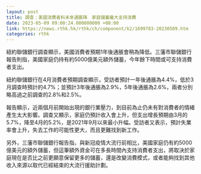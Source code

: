 ```yaml
---
layout: post
title: 調查：美國消費者料未來通脹降　家庭儲蓄龐大支持消費
date: 2023-05-09 09:00:24.000000000 +08:00
link: https://news.rthk.hk/rthk/ch/component/k2/1699783-20230509.htm
categories: rthk
---
```


紐約聯儲銀行調查顯示，美國消費者預期1年後通脹會稍為降低。三藩市聯儲銀行報告則指，美國家庭仍持有約5000億美元額外儲蓄，今年餘下時間或可支持消費者支出。

紐約聯儲銀行在4月消費者預期調查顯示，受訪者預計一年後通脹為4.4%，低於3月調查時預計的4.7%；並預計3年後通脹為2.9%，5年後通脹為2.6%，兩者分別略高過之前調查的2.8%和2.5%。

報告顯示，近兩個月前開始出現的銀行業壓力，到目前為止仍未有對消費者的情緒產生太大影響。調查又顯示，家庭仍預計收入會上升，但支出增長預期由3月的5.7%，降至4月的5.2%，是2021年9月以來最小升幅。受訪者又表示，預計失業率會上升，失去工作的可能性更大，而且更難找到新工作。

另外，三藩市聯儲銀行報告指，與新冠疫情大流行前相比，美國家庭仍有約5000億美元的額外儲蓄，但這筆額外資金可在多長時間內支持消費者支出，將取決於家庭現在是否比之前更願意保留更多的儲蓄，還是改變消費模式，或者能夠找到其他收入來源以取代已經結束的大流行援助計劃。
